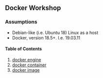 ## Docker Workshop

### Assumptions
* Debian-like (i.e. Ubuntu 18) Linux as a host
* Docker, version 18.5+. I.e. 19.03.11

#### Table of Contents
1. [docker engine](01-docker-engine.md)
2. [docker container](02-docker-container.md)
3. [docker image](03-docker-image.md)
